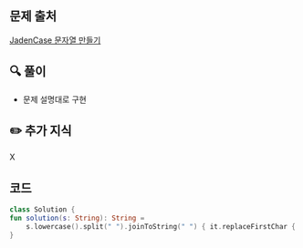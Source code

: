 ## 문제 출처

<a href="JadenCase 문자열 만들기">JadenCase 문자열 만들기</a>

## 🔍 풀이
- 문제 설명대로 구현

## ✏️ 추가 지식
X


## 코드

```kotlin
class Solution {
fun solution(s: String): String = 
    s.lowercase().split(" ").joinToString(" ") { it.replaceFirstChar { it.uppercase()} }
}
```
